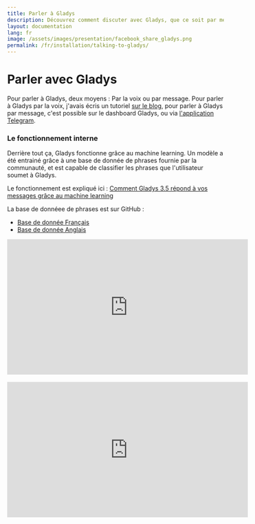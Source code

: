 ```yaml
---
title: Parler à Gladys
description: Découvrez comment discuter avec Gladys, que ce soit par message ou vocalement !
layout: documentation
lang: fr
image: /assets/images/presentation/facebook_share_gladys.png
permalink: /fr/installation/talking-to-gladys/
---
```


# Parler avec Gladys

Pour parler à Gladys, deux moyens : Par la voix ou par message. Pour parler à Gladys par la voix, j'avais écris un tutoriel [sur le blog](/blog/2016/10/25/voice-recognition-gladys.html), pour parler à Gladys par message, c'est possible sur le dashboard Gladys, ou via [l'application Telegram](https://developer.gladysproject.com/fr/modules/telegram).

### Le fonctionnement interne

Derrière tout ça, Gladys fonctionne grâce au machine learning. Un modèle a été entrainé grâce à une base de donnée de phrases fournie par la communauté, et est capable de classifier les phrases que l'utilisateur soumet à Gladys.

Le fonctionnement est expliqué ici : [Comment Gladys 3.5 répond à vos messages grâce au machine learning](/fr/article/gladys-3-5-machine-learning)

La base de donnéee de phrases est sur GitHub : 
- [Base de donnée Français](https://github.com/GladysProject/gladys-data/blob/master/sentences/v2/fr.json)
- [Base de donnée Anglais](https://github.com/GladysProject/gladys-data/blob/master/sentences/v2/en.json)

<div class="embed-responsive embed-responsive-16by9">
    <iframe width="560" height="315" src="https://www.youtube.com/embed/s0os3MnI1yg" frameborder="0" allowfullscreen></iframe>
</div>

<br />

<div class="embed-responsive embed-responsive-16by9">
    <iframe width="560" height="315" src="https://www.youtube.com/embed/0a9hdEO2Xqw" frameborder="0" allowfullscreen></iframe>
</div>